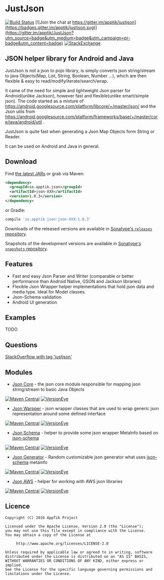 # JustJson

[![Build Status](https://travis-ci.org/apptik/justjson.svg?branch=master)](https://travis-ci.org/apptik/JustJson)
[![Join the chat at https://gitter.im/apptik/justjson](https://badges.gitter.im/apptik/justjson.svg)](https://gitter.im/apptik/JustJson?utm_source=badge&utm_medium=badge&utm_campaign=pr-badge&utm_content=badge)
[![StackExchange](https://img.shields.io/stackexchange/stackoverflow/t/justjson.svg)](http://stackoverflow.com/questions/tagged/justjson)


JSON helper library for Android and Java
----------------------------------------

JustJson is not a json to pojo library, is simply converts json string/stream to java Objects(Map, List, String, Boolean, Number ...),
which are then flexible & easy to read/modify/iterate/search/wrap.

It came of the need for simple and lightweight Json parser for Android(unlike Jackson), however fast and flexible(unlike smart/simple json).
The code started as a mixture of https://android.googlesource.com/platform/libcore/+/master/json/ and the Json utils from https://android.googlesource.com/platform/frameworks/base/+/master/core/java/android/util .

JustJson is quite fast when generating a Json Map Objects form String or Reader.

It can be used on Android and Java in general.

## Download

Find [the latest JARs][mvn] or grab via Maven:
```xml
<dependency>
  <groupId>io.apptik.json</groupId>
  <artifactId>json-XXX</artifactId>
  <version>1.0.3</version>
</dependency>
```
or Gradle:
```groovy
compile 'io.apptik.json:json-XXX:1.0.3'
```

Downloads of the released versions are available in [Sonatype's `releases` repository][release].

Snapshots of the development versions are available in [Sonatype's `snapshots` repository][snap].

## Features
- Fast and easy Json Parser and Writer (comparable or better performance than Android Native, GSON and Jackson libraries)
- Flexible Json Wrapper helper implementations that hold json data and media type. Ideal for Model classes.
- Json-Schema validation 
- Android UI generation 

## Examples

TODO


## Questions

[StackOverflow with tag 'justjson'](http://stackoverflow.com/questions/ask)

## Modules

* [Json Core][json-core] - the json core module responsible for mapping json string/stream to basic Java Objects

[![Maven Central](https://img.shields.io/maven-central/v/io.apptik.json/json-core.svg?style=flat)](https://maven-badges.herokuapp.com/maven-central/io.apptik.json/json-core)
[![VersionEye](https://www.versioneye.com/java/io.apptik.json:json-core/1.0.3/badge.svg)](https://www.versioneye.com/java/io.apptik.json:json-core/1.0.3)
* [Json Warpper][json-wrapper] - json wrapper classes that are used to wrap generic json representation around some defined interface

[![Maven Central](https://img.shields.io/maven-central/v/io.apptik.json/json-wrapper.svg?style=flat)](https://maven-badges.herokuapp.com/maven-central/io.apptik.json/json-wrapper)
[![VersionEye](https://www.versioneye.com/java/io.apptik.json:json-wrapper/1.0.3/badge.svg)](https://www.versioneye.com/java/io.apptik.json:json-wrapper/1.0.3)
* [Json Schema][json-schema] - helper to provide some json wrapper MetaInfo based on [json-schema][json-schema.org]

[![Maven Central](https://img.shields.io/maven-central/v/io.apptik.json/json-schema.svg?style=flat)](https://maven-badges.herokuapp.com/maven-central/io.apptik.json/json-schema)
[![VersionEye](https://www.versioneye.com/java/io.apptik.json:json-schema/1.0.3/badge.svg)](https://www.versioneye.com/java/io.apptik.json:json-schema/1.0.3)
* [Json Generator][json-generator] - Random customizable json generator what uses [json-schema][json-schema.org] metainfo

[![Maven Central](https://img.shields.io/maven-central/v/io.apptik.json/json-core.svg?style=flat)](https://maven-badges.herokuapp.com/maven-central/io.apptik.json/json-generator)
[![VersionEye](https://www.versioneye.com/java/io.apptik.json:json-core/1.0.3/badge.svg)](https://www.versioneye.com/java/io.apptik.json:json-generator/1.0.3)
* [Json AWS][json-aws] - helper for working with AWS json libraries

[![Maven Central](https://img.shields.io/maven-central/v/io.apptik.json/json-core.svg?style=flat)](https://maven-badges.herokuapp.com/maven-central/io.apptik.json/json-aws)
[![VersionEye](https://www.versioneye.com/java/io.apptik.json:json-core/1.0.3/badge.svg)](https://www.versioneye.com/java/io.apptik.json:json-aws/1.0.3)


## Licence

    Copyright (C) 2016 AppTik Project

    Licensed under the Apache License, Version 2.0 (the "License");
    you may not use this file except in compliance with the License.
    You may obtain a copy of the License at

         http://www.apache.org/licenses/LICENSE-2.0

    Unless required by applicable law or agreed to in writing, software
    distributed under the License is distributed on an "AS IS" BASIS,
    WITHOUT WARRANTIES OR CONDITIONS OF ANY KIND, either express or implied.
    See the License for the specific language governing permissions and
    limitations under the License.

 [mvn]: http://search.maven.org/#search|ga|1|io.apptik.json
 [release]: https://oss.sonatype.org/content/repositories/releases/io/apptik/comm/
 [snap]: https://oss.sonatype.org/content/repositories/snapshots/io/apptik/comm/
 
 [json-core]: https://github.com/apptik/justjson/tree/master/json-core
 [json-wrapper]: https://github.com/apptik/justjson/tree/master/json-wrapper
 [json-schema]: https://github.com/apptik/justjson/tree/master/json-schema
 [json-generator]: https://github.com/apptik/justjson/tree/master/json-generator
 [json-aws]: https://github.com/apptik/justjson/tree/master/json-aws
 [json-schema.org]: http://json-schema.org/



